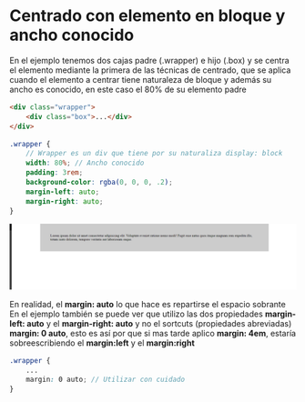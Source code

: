 # Centrado con elemento en bloque y ancho conocido

En el ejemplo tenemos dos cajas padre (.wrapper) e hijo (.box) y se centra el elemento mediante la primera de las técnicas de centrado, que se aplica cuando el elemento a centrar tiene naturaleza de bloque y además su ancho es conocido, en este caso el 80% de su elemento padre

```html
<div class="wrapper">
    <div class="box">...</div>
</div>
```

```scss
.wrapper {
    // Wrapper es un div que tiene por su naturaliza display: block
    width: 80%; // Ancho conocido
    padding: 3rem;
    background-color: rgba(0, 0, 0, .2);
    margin-left: auto;
    margin-right: auto;
}
```

![01-state](./doc/img/01-state.png)

En realidad, el **margin: auto** lo que hace es repartirse el espacio sobrante
En el ejemplo también se puede ver que utilizo las dos propiedades **margin-left: auto** y el **margin-right: auto** y no el sortcuts (propiedades abreviadas) **margin: 0 auto**, esto es así por que si mas tarde aplico **margin: 4em**, estaría sobreescribiendo el **margin:left** y el **margin:right**

```scss
.wrapper {
    ...
    margin: 0 auto; // Utilizar con cuidado
}
```
